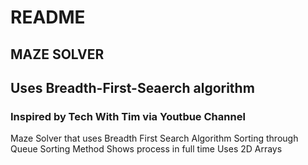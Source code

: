 # README

## MAZE SOLVER
  ## Uses Breadth-First-Seaerch algorithm
  ### Inspired by Tech With Tim via Youtbue Channel

Maze Solver that uses Breadth First Search Algorithm
  Sorting through Queue Sorting Method
  Shows process in full time
    Uses 2D Arrays

